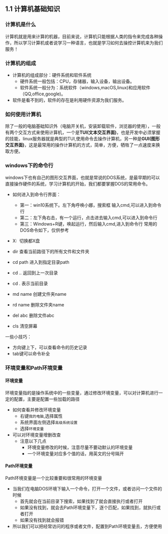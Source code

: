 ## 1.1 计算机基础知识

### 计算机是什么

计算机就是用来计算的机器，目前来说，计算机只能根据人类的指令来完成各种操作，所以学习计算机或者说学习一种语言，也就是学习如何去操控计算机来为我们服务！

### 计算机的组成

- 计算机的组成部分：硬件系统和软件系统
   - 硬件系统一般包括：CPU，存储器，输入设备，输出设备。
   - 软件系统一般分为：系统软件（windows,macOS,linux)和应用软件（QQ,office,google)。
- 软件是看不到的，软件的存在是利用硬件资源为我们服务。

### 如何使用计算机

除了一般的电脑基础知识外（电脑开关机，安装卸载软件，浏览器的使用），一般有两个交互方式来使用计算机，一个是**TUI(文本交互界面)**，也是开发中必须掌握的技能，linux服务器就是典型的TUI,使用命令去操作计算机，另一种是**GUI(图形交互界面)**，这是最常用的操作计算机的方式，简单，方便，牺牲了一点速度来换取方便。

### windows下的命令行

windows下也有自己的图形交互界面，也就是常说的DOS系统，是最早期的可以直接操作硬件的系统，学习计算机的开始，我们都要掌握DOS的常用命令。
- 如何进入到命令行界面：
   - 第一：win10系统下。左下角呼唤小娜，搜索框 输入cmd,可以进入到命令行
   - 第二：左下角右击，有一个运行，点击进去输入cmd,可以进入到命令行
   - 第三：Windows+R键，唤起运行，然后输入cmd,进入到命令行
常用的DOS命令如下，仅供参考

- X:  切换都X盘
- dir 查看当前路径下的所有文件和文件夹
- cd path 进入到指定目录path
- cd .. 返回到上一次目录
- cd . 表示当前目录
- md name 创建文件夹name
- rd name 删除文件夹name
- del abc 删除文件abc
- cls 清空屏幕
  

一些小技巧：
- 方向键上下，可以查看命令的历史记录
- tab键可以命令补全
### 环境变量和Path环境变量
#### 环境变量

环境变量指的是操作系统中的一些变量，通过修改环境变量，可以对计算机进行一定的配置，主要是配置一些加载的路径
- 如何查看并修改环境变量
   - 右键`我的电脑`,选择属性
   - 系统界面左侧选择`高级系统设置`
   - 选择`环境变量`
- 可以对环境变量增删改查
   - 注意以下几点
      - 环境变量修改的时候，注意尽量不要动默认的环境变量
      - 一个环境变量对应多个值的话，用英文的分号隔开

#### Path环境变量

Path环境变量是一个比较重要和很常用的环境变量
- 当我们在电脑DOS环境下输入一个命令，打开一个文件，或者访问一个文件的时候
   - 首先就会在当前目录下搜索，如果找到了就会直接执行或者打开
   - 如果没有找到，就会去Path环境变量下，逐个匹配，如果找到，就执行或者打开
   - 如果没有找到就会报错
- 所以我们可以把经常访问的程序或者文件，配置到Path环境变量去，方便使用
